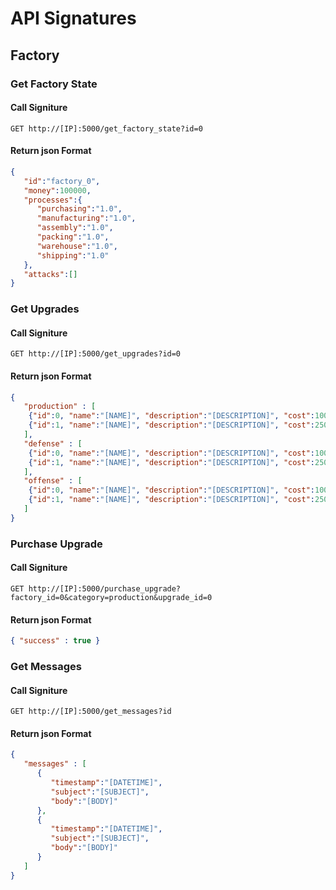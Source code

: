 # API Signatures

## Factory

### Get Factory State

#### Call Signiture
```
GET http://[IP]:5000/get_factory_state?id=0
```
#### Return json Format
```json
{
   "id":"factory_0",
   "money":100000,
   "processes":{
      "purchasing":"1.0",
      "manufacturing":"1.0",
      "assembly":"1.0",
      "packing":"1.0",
      "warehouse":"1.0",
      "shipping":"1.0"
   },
   "attacks":[]
}
```

### Get Upgrades

#### Call Signiture
```
GET http://[IP]:5000/get_upgrades?id=0
```
#### Return json Format
```json
{
   "production" : [
    {"id":0, "name":"[NAME]", "description":"[DESCRIPTION]", "cost":1000},
    {"id":1, "name":"[NAME]", "description":"[DESCRIPTION]", "cost":2500}
   ],
   "defense" : [
    {"id":0, "name":"[NAME]", "description":"[DESCRIPTION]", "cost":1000},
    {"id":1, "name":"[NAME]", "description":"[DESCRIPTION]", "cost":2500}
   ],
   "offense" : [
    {"id":0, "name":"[NAME]", "description":"[DESCRIPTION]", "cost":1000},
    {"id":1, "name":"[NAME]", "description":"[DESCRIPTION]", "cost":2500}
   ]
}
```

### Purchase Upgrade

#### Call Signiture
```
GET http://[IP]:5000/purchase_upgrade?factory_id=0&category=production&upgrade_id=0
```
#### Return json Format
```json
{ "success" : true }
```

### Get Messages

#### Call Signiture
```
GET http://[IP]:5000/get_messages?id
```
#### Return json Format
```json
{
   "messages" : [
      {
         "timestamp":"[DATETIME]",
         "subject":"[SUBJECT]",
         "body":"[BODY]"
      },
      {
         "timestamp":"[DATETIME]",
         "subject":"[SUBJECT]",
         "body":"[BODY]"
      }
   ]
}
```